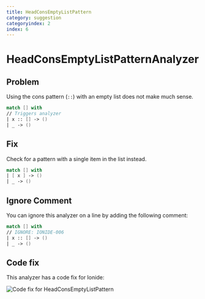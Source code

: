 ```yaml
---
title: HeadConsEmptyListPattern
category: suggestion
categoryindex: 2
index: 6
---
```

# HeadConsEmptyListPatternAnalyzer

## Problem
Using the cons pattern (`::`) with an empty list does not make much sense.

```fsharp
match [] with
// Triggers analyzer
| x :: [] -> ()
| _ -> ()
```

## Fix

Check for a pattern with a single item in the list instead.

```fsharp
match [] with
| [ x ] -> ()
| _ -> ()
```

## Ignore Comment

You can ignore this analyzer on a line by adding the following comment:

```fsharp
match [] with
// IGNORE: IONIDE-006
| x :: [] -> ()
| _ -> ()
```


## Code fix

This analyzer has a code fix for Ionide:

![Code fix for HeadConsEmptyListPattern](../img/HeadConsEmptyListPatternAnalyzer.gif)